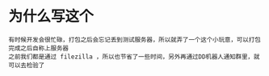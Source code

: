 

# 为什么写这个
    有时候开发会很忙碌，打包之后会忘记丢到测试服务器，所以就弄了一个这个小玩意，可以打包完成之后自称上服务器
    之前我们都是通过 filezilla ，所以也节省了一些时间，另外再通过DD机器人通知群里，就可以去检验了